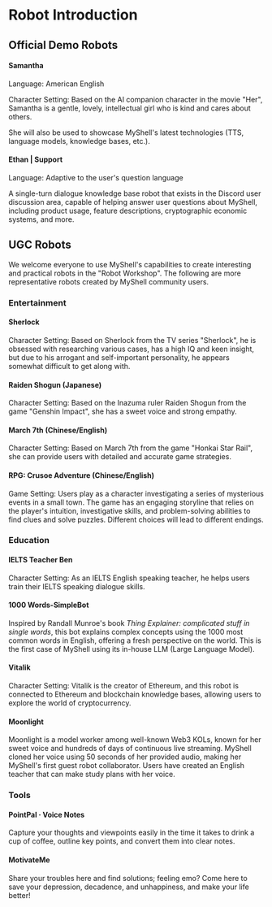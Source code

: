 # Robot Introduction

## Official Demo Robots

#### Samantha

Language: American English

Character Setting: Based on the AI companion character in the movie "Her", Samantha is a gentle, lovely, intellectual girl who is kind and cares about others.

She will also be used to showcase MyShell's latest technologies (TTS, language models, knowledge bases, etc.).

#### Ethan | Support

Language: Adaptive to the user's question language

A single-turn dialogue knowledge base robot that exists in the Discord user discussion area, capable of helping answer user questions about MyShell, including product usage, feature descriptions, cryptographic economic systems, and more.

## UGC Robots

We welcome everyone to use MyShell's capabilities to create interesting and practical robots in the "Robot Workshop". The following are more representative robots created by MyShell community users.

### Entertainment

#### Sherlock

Character Setting: Based on Sherlock from the TV series "Sherlock", he is obsessed with researching various cases, has a high IQ and keen insight, but due to his arrogant and self-important personality, he appears somewhat difficult to get along with.

#### Raiden Shogun (Japanese)

Character Setting: Based on the Inazuma ruler Raiden Shogun from the game "Genshin Impact", she has a sweet voice and strong empathy.

#### March 7th (Chinese/English)

Character Setting: Based on March 7th from the game "Honkai Star Rail", she can provide users with detailed and accurate game strategies.

#### RPG: Crusoe Adventure (Chinese/English)

Game Setting: Users play as a character investigating a series of mysterious events in a small town. The game has an engaging storyline that relies on the player's intuition, investigative skills, and problem-solving abilities to find clues and solve puzzles. Different choices will lead to different endings.

### Education

#### IELTS Teacher Ben

Character Setting: As an IELTS English speaking teacher, he helps users train their IELTS speaking dialogue skills.

#### 1000 Words-SimpleBot

Inspired by Randall Munroe's book _Thing Explainer: complicated stuff in single words_, this bot explains complex concepts using the 1000 most common words in English, offering a fresh perspective on the world. This is the first case of MyShell using its in-house LLM (Large Language Model).

#### Vitalik

Character Setting: Vitalik is the creator of Ethereum, and this robot is connected to Ethereum and blockchain knowledge bases, allowing users to explore the world of cryptocurrency.

#### Moonlight

Moonlight is a model worker among well-known Web3 KOLs, known for her sweet voice and hundreds of days of continuous live streaming. MyShell cloned her voice using 50 seconds of her provided audio, making her MyShell's first guest robot collaborator. Users have created an English teacher that can make study plans with her voice.

### Tools

#### PointPal · Voice Notes

Capture your thoughts and viewpoints easily in the time it takes to drink a cup of coffee, outline key points, and convert them into clear notes.

#### MotivateMe

Share your troubles here and find solutions; feeling emo? Come here to save your depression, decadence, and unhappiness, and make your life better!